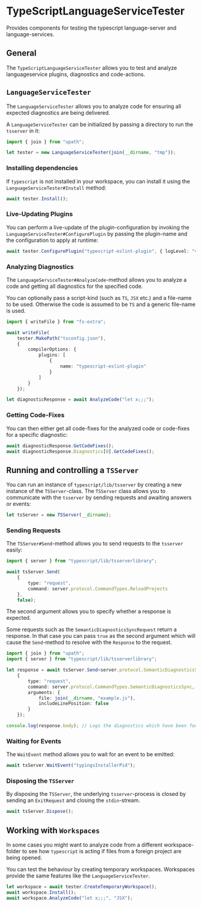 # TypeScriptLanguageServiceTester
Provides components for testing the typescript language-server and language-services.

## General
The `TypeScriptLanguageServiceTester` allows you to test and analyze languageservice plugins, diagnostics and code-actions.

## `LanguageServiceTester`
The `LanguageServiceTester` allows you to analyze code for ensuring all expected diagnostics are being delivered.

A `LanguageServiceTester` can be initialized by passing a directory to run the `tsserver` in it:

```ts
import { join } from "upath";

let tester = new LanguageServiceTester(join(__dirname, "tmp"));
```

### Installing dependencies
If `typescript` is not installed in your workspace, you can install it using the `LanguageServiceTester#Install` method:

```ts
await tester.Install();
```

### Live-Updating Plugins
You can perform a live-update of the plugin-configuration by invoking the `LanguageServiceTester#ConfigurePlugin` by passing the plugin-name and the configuration to apply at runtime:

```ts
await tester.ConfigurePlugin("typescript-eslint-plugin", { logLevel: "verbose" });
```

### Analyzing Diagnostics
The `LanguageServiceTester#AnalyzeCode`-method allows you to analyze a code and getting all diagnostics for the specified code.

You can optionally pass a script-kind (such as `TS`, `JSX` etc.) and a file-name to be used. Otherwise the code is assumed to be `TS` and a generic file-name is used.

```ts
import { writeFile } from "fs-extra";

await writeFile(
    tester.MakePath("tsconfig.json"),
    {
        compilerOptions: {
            plugins: [
                {
                    name: "typescript-eslint-plugin"
                }
            ]
        }
    });

let diagnosticResponse = await AnalyzeCode("let x;;;");
```

### Getting Code-Fixes
You can then either get all code-fixes for the analyzed code or code-fixes for a specific diagnostic:

```ts
await diagnosticResponse.GetCodeFixes();
await diagnosticResponse.Diagnostics[0].GetCodeFixes();
```

## Running and controlling a `TSServer`
You can run an instance of `typescript/lib/tsserver` by creating a new instance of the `TSServer`-class.
The `TSServer` class allows you to communicate with the `tsserver` by sending requests and awaiting answers or events:

```ts
let tsServer = new TSServer(__dirname);
```

### Sending Requests
The `TSServer#Send`-method allows you to send requests to the `tsserver` easily:

```ts
import { server } from "typescript/lib/tsserverlibrary";

await tsServer.Send(
    {
        type: "request",
        command: server.protocol.CommandTypes.ReloadProjects
    },
    false);
```

The second argument allows you to specify whether a response is expected.

Some requests such as the `SemanticDiagnosticsSyncRequest` return a response. In that case you can pass `true` as the second argument which will cause the `Send`-method to resolve with the `Response` to the request.

```ts
import { join } from "upath";
import { server } from "typescript/lib/tsserverlibrary";

let response = await tsServer.Send<server.protocol.SemanticDiagnosticsSyncRequest>(
    {
        type: "request",
        command: server.protocol.CommandTypes.SemanticDiagnosticsSync,
        arguments: {
            file: join(__dirname, "example.js"),
            includeLinePosition: false
        }
    });

console.log(response.body); // Logs the diagnostics which have been found
```

### Waiting for Events
The `WaitEvent` method allows you to wait for an event to be emitted:

```ts
await tsServer.WaitEvent("typingsInstallerPid");
```

### Disposing the `TSServer`
By disposing the `TSServer`, the underlying `tsserver`-process is closed by sending an `ExitRequest` and closing the `stdin`-stream.

```ts
await tsServer.Dispose();
```

## Working with `Workspaces`
In some cases you might want to analyze code from a different workspace-folder to see how `typescript` is acting if files from a foreign project are being opened.

You can test the behaviour by creating temporary workspaces. Workspaces provide the same features like the `LanguageServiceTester`.

```ts
let workspace = await tester.CreateTemporaryWorkspace();
await workspace.Install();
await workspace.AnalyzeCode("let x;;;", "JSX");
```
